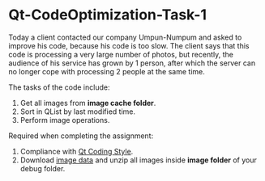 # Qt-CodeOptimization-Task-1

Today a client contacted our company Umpun-Numpum and asked to improve his code, because his code is too slow. The client says that this code is processing a very large number of photos, but recently, the audience of his service has grown by 1 person, after which the server can no longer cope with processing 2 people at the same time.

The tasks of the code include:
1. Get all images from **image cache folder**.
2. Sort in QList by last modified time.
3. Perform image operations.

Required when completing the assignment:
1. Compliance with [Qt Coding Style](https://wiki.qt.io/Qt_Coding_Style).
2. Download [image data](https://drive.google.com/file/d/1odsM9ab8Sg27K3qDkhXX1YnJLucN9y4P/view?usp=sharing) and unzip all images inside **image folder** of your debug folder. 
